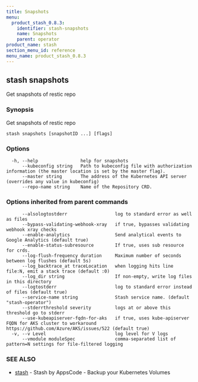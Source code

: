 ```yaml
---
title: Snapshots
menu:
  product_stash_0.8.3:
    identifier: stash-snapshots
    name: Snapshots
    parent: operator
product_name: stash
section_menu_id: reference
menu_name: product_stash_0.8.3
---
```

## stash snapshots

Get snapshots of restic repo

### Synopsis

Get snapshots of restic repo

```
stash snapshots [snapshotID ...] [flags]
```

### Options

```
  -h, --help                help for snapshots
      --kubeconfig string   Path to kubeconfig file with authorization information (the master location is set by the master flag).
      --master string       The address of the Kubernetes API server (overrides any value in kubeconfig)
      --repo-name string    Name of the Repository CRD.
```

### Options inherited from parent commands

```
      --alsologtostderr                  log to standard error as well as files
      --bypass-validating-webhook-xray   if true, bypasses validating webhook xray checks
      --enable-analytics                 Send analytical events to Google Analytics (default true)
      --enable-status-subresource        If true, uses sub resource for crds.
      --log-flush-frequency duration     Maximum number of seconds between log flushes (default 5s)
      --log_backtrace_at traceLocation   when logging hits line file:N, emit a stack trace (default :0)
      --log_dir string                   If non-empty, write log files in this directory
      --logtostderr                      log to standard error instead of files (default true)
      --service-name string              Stash service name. (default "stash-operator")
      --stderrthreshold severity         logs at or above this threshold go to stderr
      --use-kubeapiserver-fqdn-for-aks   if true, uses kube-apiserver FQDN for AKS cluster to workaround https://github.com/Azure/AKS/issues/522 (default true)
  -v, --v Level                          log level for V logs
      --vmodule moduleSpec               comma-separated list of pattern=N settings for file-filtered logging
```

### SEE ALSO

* [stash](/docs/reference/operator/stash.md)	 - Stash by AppsCode - Backup your Kubernetes Volumes

